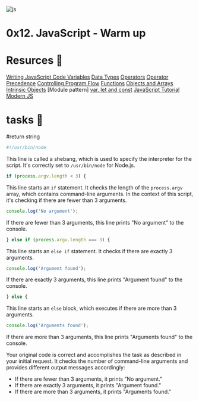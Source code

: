![js](https://i0.wp.com/hanamon.kr/wp-content/uploads/2021/12/javascript-logo.jpeg?resize=980%2C551&ssl=1)

# 0x12. JavaScript - Warm up

# Resurces  📑
[Writing JavaScript Code ](https://developer.mozilla.org/en-US/docs/Learn/Getting_started_with_the_web/JavaScript_basics)
[Variables](https://developer.mozilla.org/en-US/docs/Learn/JavaScript/First_steps/Variables)
[Data Types](https://developer.mozilla.org/en-US/docs/Web/JavaScript/Data_structures)
[Operators](https://developer.mozilla.org/en-US/docs/Learn/Getting_started_with_the_web/JavaScript_basics)
[Operator Precedence](https://developer.mozilla.org/en-US/docs/Web/JavaScript/Reference/Operators/Operator_Precedence)
[Controlling Program Flow](https://developer.mozilla.org/en-US/docs/Web/JavaScript/Guide/Control_flow_and_error_handling)
[Functions](https://developer.mozilla.org/en-US/docs/Learn/JavaScript/Building_blocks/Functions)
[Objects and Arrays](https://developer.mozilla.org/en-US/docs/Learn/JavaScript/Objects)
[Intrinsic Objects](https://developer.mozilla.org/en-US/docs/Learn/JavaScript/Objects)
[Module pattern]
[var, let and const](https://www.youtube.com/watch?v=sjyJBL5fkp8)
[JavaScript Tutorial](https://www.youtube.com/watch?v=vZBCTc9zHtI)
[Modern JS](https://github.com/mbeaudru/modern-js-cheatsheet)


# tasks 🚀

#return string 

```javascript
#!/usr/bin/node
```

This line is called a shebang, which is used to specify the interpreter for the script. It's correctly set to `/usr/bin/node` for Node.js.

```javascript
if (process.argv.length < 3) {
```

This line starts an `if` statement. It checks the length of the `process.argv` array, which contains command-line arguments. In the context of this script, it's checking if there are fewer than 3 arguments.

```javascript
console.log('No argument');
```

If there are fewer than 3 arguments, this line prints "No argument" to the console.

```javascript
} else if (process.argv.length === 3) {
```

This line starts an `else if` statement. It checks if there are exactly 3 arguments.

```javascript
console.log('Argument found');
```

If there are exactly 3 arguments, this line prints "Argument found" to the console.

```javascript
} else {
```

This line starts an `else` block, which executes if there are more than 3 arguments.

```javascript
console.log('Arguments found');
```

If there are more than 3 arguments, this line prints "Arguments found" to the console.

Your original code is correct and accomplishes the task as described in your initial request. It checks the number of command-line arguments and provides different output messages accordingly:

- If there are fewer than 3 arguments, it prints "No argument."
- If there are exactly 3 arguments, it prints "Argument found."
- If there are more than 3 arguments, it prints "Arguments found."


